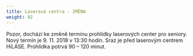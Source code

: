 ```yaml
---
title: Laserová centra - ZMĚNA
weight: 92
---
```

Pozor, dochází ke změně termínu prohlídky laserových center pro seniory. Nový termín je 9. 11. 2018 v 13:30 hodin. Sraz je  před laserovým centrem HiLASE. Prohlídka potrvá 90 – 120 minut.

